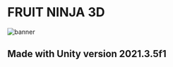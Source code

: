 # FRUIT NINJA 3D
![banner](https://aramirezz0110.github.io/portfolio/assets/img/portfolio/FruitNinja.png)
## Made with Unity version 2021.3.5f1

